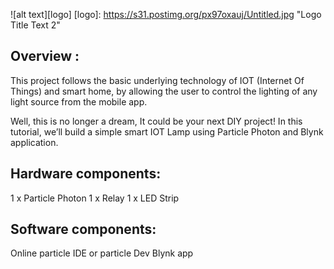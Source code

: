 
![alt text][logo]
[logo]: https://s31.postimg.org/px97oxauj/Untitled.jpg "Logo Title Text 2"


## Overview :

This project follows the basic underlying technology of IOT (Internet Of Things) and smart home, by allowing the user to control the lighting of any light source from the mobile app.

Well, this is no longer a dream, It could be your next DIY project! In this tutorial, we’ll build a simple smart IOT Lamp using Particle Photon and Blynk application. 


## Hardware components:
1 x Particle Photon
1 x Relay
1 x LED Strip

## Software components:
Online particle IDE or particle Dev
Blynk app



##
